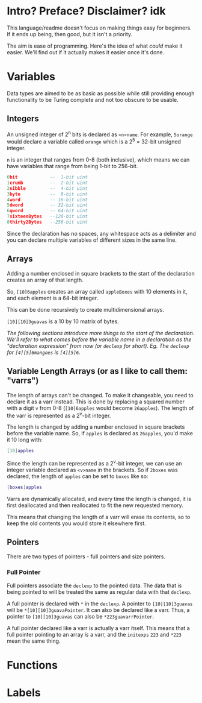 # Intro? Preface? Disclaimer? idk

This language/readme doesn't focus on making things easy for beginners. If it ends up being, then good, but it isn't a priority.

The aim is ease of programming. Here's the idea of what _could_ make it easier. We'll find out if it actually makes it easier once it's done.

# Variables

Data types are aimed to be as basic as possible while still providing enough functionality to be Turing complete and not too obscure to be usable.

## Integers

An unsigned integer of 2<sup>n</sup> bits is declared as `<n>name`. For example, `5orange` would declare a variable called `orange` which is a 2<sup>5</sup> = 32-bit unsigned integer.

`n` is an integer that ranges from 0-8 (both inclusive), which means we can have variables that range from being 1-bit to 256-bit.

```lua
0bit            --  1-bit uint
1crumb          --  2-bit uint
2nibble         --  4-bit uint
3byte           --  8-bit uint
4word           -- 16-bit uint
5dword          -- 32-bit uint
6qword          -- 64-bit uint
7sixteenBytes   --128-bit uint
8thirty2Bytes   --256-bit uint
```

Since the declaration has no spaces, any whitespace acts as a delimiter and you can declare multiple variables of different sizes in the same line.

## Arrays

Adding a number enclosed in square brackets to the start of the declaration creates an array of that length.

So, `[10]6apples` creates an array called `appleBoxes` with 10 elements in it, and each element is a 64-bit integer.

This can be done recursively to create multidimensional arrays.

`[10][10]3guavas` is a 10 by 10 matrix of bytes.

*The following sections introduce more things to the start of the declaration. We'll refer to what comes before the variable name in a declaration as the "declaration expression" from now (or `declexp` for short). Eg. The `declexp` for `[4][5]6mangoes` is `[4][5]6`.*

## Variable Length Arrays (or as I like to call them: "varrs")

The length of arrays can't be changed. To make it changeable, you need to declare it as a varr instead. This is done by replacing a squared number with a digit `v` from 0-8 (`[10]6apples` would become `26apples`). The length of the varr is represented as a 2<sup>v</sup>-bit integer.

The length is changed by adding a number enclosed in square brackets before the variable name. So, if `apples` is declared as `26apples`, you'd make it 10 long with:

```lua
[10]apples
```

Since the length can be represented as a 2<sup>v</sup>-bit integer, we can use an integer variable declared as `<v>name` in the brackets. So if `2boxes` was declared, the length of `apples` can be set to `boxes` like so:

```lua
[boxes]apples
```

Varrs are dynamically allocated, and every time the length is changed, it is first deallocated and then reallocated to fit the new requested memory.

This means that changing the length of a varr will erase its contents, so to keep the old contents you would store it elsewhere first.

## Pointers

There are two types of pointers - full pointers and size pointers.

### Full Pointer

Full pointers associate the `declexp` to the pointed data. The data that is being pointed to will be treated the same as regular data with that `declexp`.

A full pointer is declared with `*` in the `declexp`. A pointer to `[10][10]3guavas` will be `*[10][10]3guavaPointer`. It can also be declared like a varr. Thus, a pointer to `[10][10]3guavas` can also be `*223guavarrPointer`.

A full pointer declared like a varr is actually a varr itself. This means that a full pointer pointing to an array _is_ a varr, and the `initexps` `223` and `*223` mean the same thing.

# Functions

# Labels

